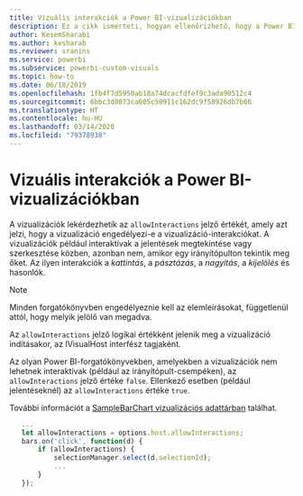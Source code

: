 ```yaml
---
title: Vizuális interakciók a Power BI-vizualizációkban
description: Ez a cikk ismerteti, hogyan ellenőrizhető, hogy a Power BI-vizualizációk engedélyezik-e a vizualizációk interakcióit.
author: KesemSharabi
ms.author: kesharab
ms.reviewer: sranins
ms.service: powerbi
ms.subservice: powerbi-custom-visuals
ms.topic: how-to
ms.date: 06/18/2019
ms.openlocfilehash: 1fb4f7d5950ab18a74dcacfdfef9c3ada90512c4
ms.sourcegitcommit: 6bbc3d0073ca605c50911c162dc9f58926db7b66
ms.translationtype: HT
ms.contentlocale: hu-HU
ms.lasthandoff: 03/14/2020
ms.locfileid: "79378938"
---
```

# <a name="visual-interactions-in-power-bi-visuals"></a>Vizuális interakciók a Power BI-vizualizációkban

A vizualizációk lekérdezhetik az `allowInteractions` jelző értékét, amely azt jelzi, hogy a vizualizáció engedélyezi-e a vizualizáció-interakciókat. A vizualizációk például interaktívak a jelentések megtekintése vagy szerkesztése közben, azonban nem, amikor egy irányítópulton tekintik meg őket. Az ilyen interakciók a *kattintás*, a *pásztázás*, a *nagyítás*, a *kijelölés* és hasonlók. 

> [!NOTE]
> Minden forgatókönyvben engedélyeznie kell az elemleírásokat, függetlenül attól, hogy melyik jelölő van megadva.

Az `allowInteractions` jelző logikai értékként jelenik meg a vizualizáció indításakor, az IVisualHost interfész tagjaként.

Az olyan Power BI-forgatókönyvekben, amelyekben a vizualizációk nem lehetnek interaktívak (például az irányítópult-csempéken), az `allowInteractions` jelző értéke `false`. Ellenkező esetben (például jelentéseknél) az `allowInteractions` értéke `true`.

További információt a [SampleBarChart vizualizációs adattárban](https://github.com/Microsoft/PowerBI-visuals-sampleBarChart/commit/59a47935d8f5272ce145fe804193599ddb7e2001) találhat.

```typescript
   ...
   let allowInteractions = options.host.allowInteractions;
   bars.on('click', function(d) {
       if (allowInteractions) {
           selectionManager.select(d.selectionId);
           ...
       }
   });
```
